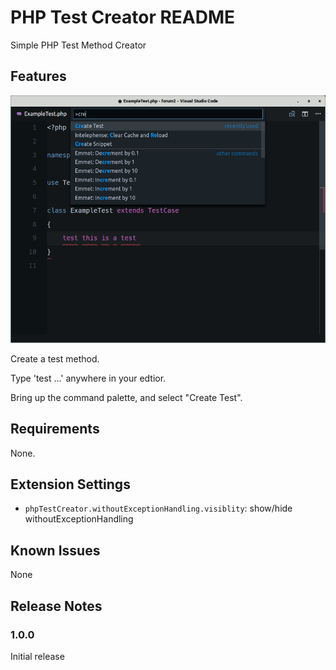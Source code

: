 # PHP Test Creator README

Simple PHP Test Method Creator

## Features

![feature X](images/test-creator2.gif)

Create a test method.

Type 'test ...' anywhere in your edtior.

Bring up the command palette, and select "Create Test".

## Requirements

None.

## Extension Settings

* `phpTestCreator.withoutExceptionHandling.visiblity`: show/hide withoutExceptionHandling

## Known Issues

None

## Release Notes

### 1.0.0

Initial release

